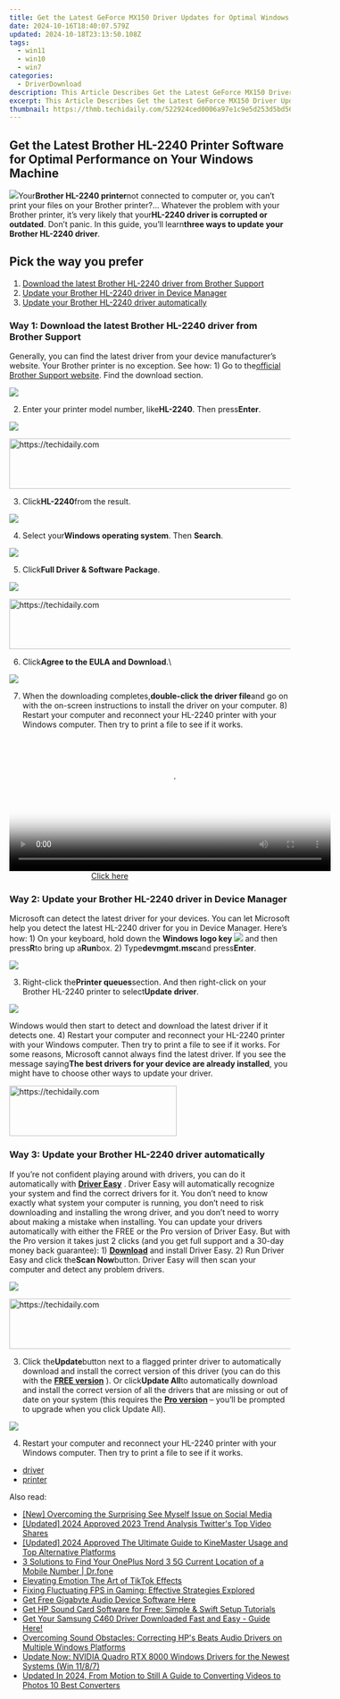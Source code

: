 ```yaml
---
title: Get the Latest GeForce MX150 Driver Updates for Optimal Windows Performance
date: 2024-10-16T18:40:07.579Z
updated: 2024-10-18T23:13:50.108Z
tags:
  - win11
  - win10
  - win7
categories:
  - DriverDownload
description: This Article Describes Get the Latest GeForce MX150 Driver Updates for Optimal Windows Performance
excerpt: This Article Describes Get the Latest GeForce MX150 Driver Updates for Optimal Windows Performance
thumbnail: https://thmb.techidaily.com/522924ced0006a97e1c9e5d253d5bd56be4e5257c1276bf377a783b41e216419.jpeg
---
```


## Get the Latest Brother HL-2240 Printer Software for Optimal Performance on Your Windows Machine

![](http://support.brother.com/g/b/img/product/hl2240_us_eu.jpg)Your**Brother HL-2240 printer**not connected to computer or, you can’t print your files on your Brother printer?… Whatever the problem with your Brother printer, it’s very likely that your**HL-2240 driver is corrupted or outdated**. Don’t panic. In this guide, you’ll learn**three ways to update your Brother HL-2240 driver**.

## Pick the way you prefer

1. [Download the latest Brother HL-2240 driver from Brother Support](https://tools.techidaily.com/drivereasy/download/)
2. [Update your Brother HL-2240 driver in Device Manager](https://tools.techidaily.com/drivereasy/download/)
3. [Update your Brother HL-2240 driver automatically](https://tools.techidaily.com/drivereasy/download/)

### Way 1: Download the latest Brother HL-2240 driver from Brother Support

Generally, you can find the latest driver from your device manufacturer’s website. Your Brother printer is no exception. See how: 1) Go to the[official Brother Support website](https://www.brother.co.uk/support). Find the download section.

![](https://images.drivereasy.com/wp-content/uploads/2018/06/img_5b1e3c67c7859.jpg)

2) Enter your printer model number, like**HL-2240**. Then press**Enter**.

![](https://images.drivereasy.com/wp-content/uploads/2018/06/img_5b1e3cba1f393.png)

<!-- affiliate ads begin -->
<a href="https://appsumo.8odi.net/c/5597632/2123750/7443" target="_top" id="2123750">
  <img src="//a.impactradius-go.com/display-ad/7443-2123750" border="0" alt="https://techidaily.com" width="728" height="90"/>
</a>
<img height="0" width="0" src="https://appsumo.8odi.net/i/5597632/2123750/7443" style="position:absolute;visibility:hidden;" border="0" />
<!-- affiliate ads end -->

3) Click**HL-2240**from the result.

![](https://images.drivereasy.com/wp-content/uploads/2018/06/img_5b1e3ceb0cf16.jpg)

4) Select your**Windows operating system**. Then **Search**.

![](https://images.drivereasy.com/wp-content/uploads/2018/06/img_5b1e3d0ce60e9.jpg)

5) Click**Full Driver & Software Package**.

![](https://images.drivereasy.com/wp-content/uploads/2018/06/img_5b1e3d3f53043.jpg)

<!-- affiliate ads begin -->
<a href="https://appsumo.8odi.net/c/5597632/2082542/7443" target="_top" id="2082542">
  <img src="//a.impactradius-go.com/display-ad/7443-2082542" border="0" alt="https://techidaily.com" width="728" height="90"/>
</a>
<img height="0" width="0" src="https://appsumo.8odi.net/i/5597632/2082542/7443" style="position:absolute;visibility:hidden;" border="0" />
<!-- affiliate ads end -->

6) Click**Agree to the EULA and Download**.\\

![](https://images.drivereasy.com/wp-content/uploads/2018/06/img_5b1e3d7013571.jpg)

7) When the downloading completes,**double-click the driver file**and go on with the on-screen instructions to install the driver on your computer. 8) Restart your computer and reconnect your HL-2240 printer with your Windows computer. Then try to print a file to see if it works.

<!-- affiliate ads begin -->
<span id="1982596">
					<video width="576" height="240" style="cursor:pointer"
           poster="//a.impactradius-go.com/display-clicktoplayimage/1982596.png"
           onclick="if(!this.playClicked){this.play();this.setAttribute('controls',true);this.playClicked=true;}">
	   <source src="//a.impactradius-go.com/display-ad/22993-1982596">
	   <img src="//a.impactradius-go.com/display-clicktoplayimage/1982596.png" style="border: none; height: 100%; width: 100%; object-fit: contain">
	</video>
	<div style="width:360px;text-align:center"><a href="javascript:window.open(decodeURIComponent('https%3A%2F%2Fhomestyler.sjv.io%2Fc%2F5597632%2F1982596%2F22993'), '_blank');void(0);">Click here</a></div>
</span>
<img height="0" width="0" src="https://imp.pxf.io/i/5597632/1982596/22993" style="position:absolute;visibility:hidden;" border="0" />
<!-- affiliate ads end -->

### Way 2: Update your Brother HL-2240 driver in Device Manager

Microsoft can detect the latest driver for your devices. You can let Microsoft help you detect the latest HL-2240 driver for you in Device Manager. Here’s how: 1) On your keyboard, hold down the **Windows logo key ![](https://images.drivereasy.com/wp-content/uploads/2018/06/img_5b1de55ae1611.png)** and then press**R**to bring up a**Run**box. 2) Type**devmgmt.msc**and press**Enter**.

![](https://images.drivereasy.com/wp-content/uploads/2018/06/img_5b1e3da1d711b.png)

3) Right-click the**Printer queues**section. And then right-click on your Brother HL-2240 printer to select**Update driver**.

![](https://images.drivereasy.com/wp-content/uploads/2018/06/img_5b1e3de8cc341.jpg)

Windows would then start to detect and download the latest driver if it detects one. 4) Restart your computer and reconnect your HL-2240 printer with your Windows computer. Then try to print a file to see if it works. For some reasons, Microsoft cannot always find the latest driver. If you see the message saying**The best drivers for your device are already installed**, you might have to choose other ways to update your driver.

<!-- affiliate ads begin -->
<a href="https://aligracehair.sjv.io/c/5597632/2027190/19272" target="_top" id="2027190">
  <img src="//a.impactradius-go.com/display-ad/19272-2027190" border="0" alt="https://techidaily.com" width="300" height="90"/>
</a>
<img height="0" width="0" src="https://aligracehair.sjv.io/i/5597632/2027190/19272" style="position:absolute;visibility:hidden;" border="0" />
<!-- affiliate ads end -->

### Way 3: Update your Brother HL-2240 driver automatically

If you’re not confident playing around with drivers, you can do it automatically with **[Driver Easy](https://tools.techidaily.com/drivereasy/download/)** . Driver Easy will automatically recognize your system and find the correct drivers for it. You don’t need to know exactly what system your computer is running, you don’t need to risk downloading and installing the wrong driver, and you don’t need to worry about making a mistake when installing. You can update your drivers automatically with either the FREE or the Pro version of Driver Easy. But with the Pro version it takes just 2 clicks (and you get full support and a 30-day money back guarantee): 1) **[Download](https://tools.techidaily.com/drivereasy/download/)** and install Driver Easy. 2) Run Driver Easy and click the**Scan Now**button. Driver Easy will then scan your computer and detect any problem drivers.

![](https://images.drivereasy.com/wp-content/uploads/2018/06/img_5b1e3e8918861.jpg)

<!-- affiliate ads begin -->
<a href="https://unicoeye.pxf.io/c/5597632/2134223/18498" target="_top" id="2134223">
  <img src="//a.impactradius-go.com/display-ad/18498-2134223" border="0" alt="https://techidaily.com" width="728" height="90"/>
</a>
<img height="0" width="0" src="https://unicoeye.pxf.io/i/5597632/2134223/18498" style="position:absolute;visibility:hidden;" border="0" />
<!-- affiliate ads end -->

3) Click the**Update**button next to a flagged printer driver to automatically download and install the correct version of this driver (you can do this with the **[FREE version](https://tools.techidaily.com/drivereasy/download/)** ). Or click**Update All**to automatically download and install the correct version of all the drivers that are missing or out of date on your system (this requires the **[Pro version](https://tools.techidaily.com/drivereasy/download/)** – you’ll be prompted to upgrade when you click Update All).

![](https://images.drivereasy.com/wp-content/uploads/2018/06/img_5b1e405ad40a9.jpg)

4) Restart your computer and reconnect your HL-2240 printer with your Windows computer. Then try to print a file to see if it works.

* [driver](https://tools.techidaily.com/drivereasy/download/)
* [printer](https://tools.techidaily.com/drivereasy/download/)

<ins class="adsbygoogle"
     style="display:block"
     data-ad-format="autorelaxed"
     data-ad-client="ca-pub-7571918770474297"
     data-ad-slot="1223367746"></ins>

<ins class="adsbygoogle"
     style="display:block"
     data-ad-client="ca-pub-7571918770474297"
     data-ad-slot="8358498916"
     data-ad-format="auto"
     data-full-width-responsive="true"></ins>

<span class="atpl-alsoreadstyle">Also read:</span>
<div><ul>
<li><a href="https://facebook-videos.techidaily.com/new-overcoming-the-surprising-see-myself-issue-on-social-media/"><u>[New] Overcoming the Surprising See Myself Issue on Social Media</u></a></li>
<li><a href="https://twitter-videos.techidaily.com/updated-2024-approved-2023-trend-analysis-twitters-top-video-shares/"><u>[Updated] 2024 Approved 2023 Trend Analysis Twitter's Top Video Shares</u></a></li>
<li><a href="https://fox-glue.techidaily.com/updated-2024-approved-the-ultimate-guide-to-kinemaster-usage-and-top-alternative-platforms/"><u>[Updated] 2024 Approved The Ultimate Guide to KineMaster Usage and Top Alternative Platforms</u></a></li>
<li><a href="https://android-location-track.techidaily.com/3-solutions-to-find-your-oneplus-nord-3-5g-current-location-of-a-mobile-number-drfone-by-drfone-virtual-android/"><u>3 Solutions to Find Your OnePlus Nord 3 5G Current Location of a Mobile Number | Dr.fone</u></a></li>
<li><a href="https://extra-resources.techidaily.com/elevating-emotion-the-art-of-tiktok-effects/"><u>Elevating Emotion The Art of TikTok Effects</u></a></li>
<li><a href="https://program-issues.techidaily.com/fixing-fluctuating-fps-in-gaming-effective-strategies-explored/"><u>Fixing Fluctuating FPS in Gaming: Effective Strategies Explored</u></a></li>
<li><a href="https://driver-download.techidaily.com/get-free-gigabyte-audio-device-software-here/"><u>Get Free Gigabyte Audio Device Software Here</u></a></li>
<li><a href="https://driver-download.techidaily.com/get-hp-sound-card-software-for-free-simple-and-swift-setup-tutorials/"><u>Get HP Sound Card Software for Free: Simple & Swift Setup Tutorials</u></a></li>
<li><a href="https://driver-download.techidaily.com/1722964544779-get-your-samsung-c460-driver-downloaded-fast-and-easy-guide-here/"><u>Get Your Samsung C460 Driver Downloaded Fast and Easy - Guide Here!</u></a></li>
<li><a href="https://driver-download.techidaily.com/overcoming-sound-obstacles-correcting-hps-beats-audio-drivers-on-multiple-windows-platforms/"><u>Overcoming Sound Obstacles: Correcting HP's Beats Audio Drivers on Multiple Windows Platforms</u></a></li>
<li><a href="https://driver-download.techidaily.com/update-now-nvidia-quadro-rtx-8000-windows-drivers-for-the-newest-systems-win-1187/"><u>Update Now: NVIDIA Quadro RTX 8000 Windows Drivers for the Newest Systems (Win 11/8/7)</u></a></li>
<li><a href="https://video-creation-software.techidaily.com/updated-in-2024-from-motion-to-still-a-guide-to-converting-videos-to-photos-10-best-converters/"><u>Updated In 2024, From Motion to Still A Guide to Converting Videos to Photos 10 Best Converters</u></a></li>
</ul></div>

